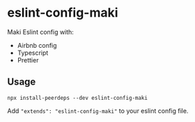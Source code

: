 # eslint-config-maki

Maki Eslint config with:

- Airbnb config
- Typescript
- Prettier

## Usage

```
npx install-peerdeps --dev eslint-config-maki
```

Add `"extends": "eslint-config-maki"` to your eslint config file.
